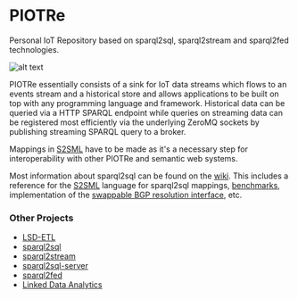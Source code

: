 # PIOTRe
Personal IoT Repository based on sparql2sql, sparql2stream and sparql2fed technologies. 

![alt text](https://cloud.githubusercontent.com/assets/9078335/16585548/5e10ee14-42b9-11e6-9935-936efe4e27dd.png "Architecture of PIOTRe")

PIOTRe essentially consists of a sink for IoT data streams which flows to an events stream and a historical store and allows applications to be built on top with any programming language and framework. Historical data can be queried via a HTTP SPARQL endpoint while queries on streaming data can be registered most efficiently via the underlying ZeroMQ sockets by publishing streaming SPARQL query to a broker.

Mappings in [S2SML](https://github.com/eugenesiow/sparql2sql/wiki/S2SML) have to be made as it's a necessary step for interoperability with other PIOTRe and semantic web systems.

Most information about sparql2sql can be found on the [wiki](https://github.com/eugenesiow/sparql2sql/wiki). 
This includes a reference for the [S2SML](https://github.com/eugenesiow/sparql2sql/wiki/S2SML) language for sparql2sql mappings, [benchmarks](https://github.com/eugenesiow/sparql2sql/wiki/Benchmarks), implementation of the [swappable BGP resolution interface](https://github.com/eugenesiow/sparql2sql/wiki/SWIBRE), etc.

### Other Projects
* [LSD-ETL](https://github.com/eugenesiow/lsd-ETL)
* [sparql2sql](https://github.com/eugenesiow/sparql2sql)
* [sparql2stream](https://github.com/eugenesiow/sparql2stream)
* [sparql2sql-server](https://github.com/eugenesiow/sparql2sql-server)
* [sparql2fed](https://github.com/eugenesiow/sparql2fed)
* [Linked Data Analytics](http://eugenesiow.github.io/iot/)
